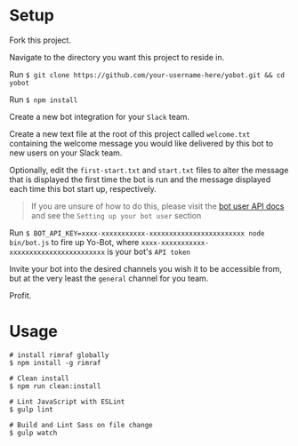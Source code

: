 # Setup

Fork this project.

Navigate to the directory you want this project to reside in.

Run `$ git clone https://github.com/your-username-here/yobot.git && cd yobot`

Run `$ npm install`

Create a new bot integration for your `Slack` team.

Create a new text file at the root of this project called `welcome.txt` containing the welcome message you would like delivered by this bot to new users on your Slack team.

Optionally, edit the `first-start.txt` and `start.txt` files to alter the message that is displayed the first time the bot is run and the message displayed each time this bot start up, respectively.

> If you are unsure of how to do this, please visit the [bot user API docs](https://api.slack.com/bot-users) and see the `Setting up your bot user` section

Run `$ BOT_API_KEY=xxxx-xxxxxxxxxxx-xxxxxxxxxxxxxxxxxxxxxxxx node bin/bot.js` to fire up Yo-Bot, where `xxxx-xxxxxxxxxxx-xxxxxxxxxxxxxxxxxxxxxxxx` is your bot's `API token`

Invite your bot into the desired channels you wish it to be accessible from, but at the very least the `general` channel for you team.

Profit.

# Usage

```
# install rimraf globally
$ npm install -g rimraf

# Clean install
$ npm run clean:install

# Lint JavaScript with ESLint
$ gulp lint

# Build and Lint Sass on file change
$ gulp watch
```
